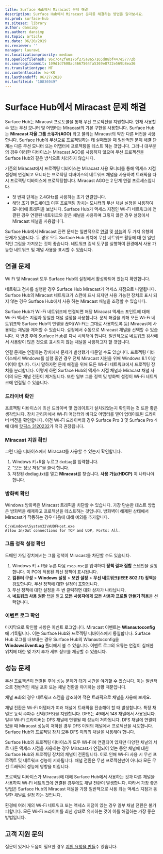```yaml
---
title: Surface Hub에서 Miracast 문제 해결
description: Surface Hub에서 Miracast 문제를 해결하는 방법을 알아보세요.
ms.prod: surface-hub
ms.sitesec: library
author: dansimp
ms.author: dansimp
ms.topic: article
ms.date: 06/20/2019
ms.reviewer: ''
manager: laurawi
ms.localizationpriority: medium
ms.openlocfilehash: 96c7c42fe0176f275a8657165d88bf447e57772b
ms.sourcegitcommit: 109d1d7608ac4667564fa5369e8722e569b8ea36
ms.translationtype: MT
ms.contentlocale: ko-KR
ms.lasthandoff: 06/27/2020
ms.locfileid: "10836949"
---
```

# Surface Hub에서 Miracast 문제 해결

Surface Hub는 Miracast 프로토콜을 통해 무선 프로젝션을 지원합니다. 현재 사용할 수 있는 무선 모니터 및 어댑터는 Miracast의 기본 구현을 사용합니다. Surface Hub는 **Miracast 자율 그룹 소유자(AGO)** 라고 불리는 Miracast의 약간 다른 버전을 사용합니다. Surface Hub에 무선으로 프로젝팅하는 데 실패했을 때 일반적인 문제 해결 단계는 다른 무선 모니터 또는 어댑터에 프로젝팅을 테스트 하는 것입니다. 그러나 대부분의 경우 이러한 디바이스는 Miracast AGO를 사용하지 않으며 무선 프로젝션을 Surface Hub와 같은 방식으로 처리하지 않습니다.

기존의 Miracast에서 프로젝팅 디바이스는 Miracast 사용 모니터를 통해 액세스 지점 설정에 연결되고 모니터는 프로젝팅 디바이스의 네트워크 채널을 사용하여 트래픽을 다시 프로젝팅 디바이스에 프로젝팅합니다. Miracast AGO는 2 단계 연결 프로세스입니다.

- 첫 번째 단계는 2.4GHz를 사용하는 초기 연결입니다. 
- 해당 초기 핸드셰이크 이후 프로젝팅 장치는 모니터의 무선 채널 설정을 사용하여 모니터에 트래픽을 보냅니다. Surface Hub가 액세스 지점인 Wi-Fi 네트워크에 연결된 경우 연결된 네트워크와 같은 채널을 사용하며 그렇지 않은 경우 설정에서 Miracast 채널을 사용합니다.

Surface Hub에서 Miracast 관련 문제는 일반적으로 [연결](#connect-issues) 및 [성능](#performance-issues)의 두 가지 유형의 문제가 있습니다. 두 경우 모두 Surface Hub 위치에 무선 네트워크 활동에 대 한 일반적인 그림을 가져오는 것이 좋습니다. 네트워크 검색 도구를 실행하여 환경에서 사용 가능한 네트워크 및 채널 사용을 표시할 수 있습니다.

## 연결 문제

Wi Fi 및 Miracast 모두 Surface Hub의 설정에서 활성화되어 있는지 확인합니다. 

네트워크 검사를 실행한 경우 Surface Hub Miracast가 액세스 지점으로 나열됩니다. Surface Hub의 Miracast 네트워크가 스캔에 표시 되지만 사용 가능한 장치로 표시 되지 않는 경우 Surface Hub에서 사용 하는 Miracast 채널을 조정할 수 있습니다. 

Surface Hub가 Wi-Fi 네트워크에 연결되면 해당 Miracast 액세스 포인트에 대해 Wi-Fi 액세스 지점과 동일한 채널 설정을 사용합니다. 문제 해결을 위해 모든 Wi-Fi 네트워크와 Surface Hub의 연결을 끊어(Wi-Fi는 그대로 사용하도록 둠) Miracast에 사용되는 채널을 제어할 수 있습니다. 설정에서 수동으로 Miracast 채널을 선택할 수 있습니다. 각 변경 후에 Surface Hub를 다시 시작해야 합니다. 일반적으로 네트워크 검사에서 사용량이 많은 것으로 표시되지 않는 채널을 사용하고자 할 것입니다.

연결 문제는 연결하는 장치에서 문제가 발생했기 때문일 수도 있습니다. 프로젝팅 디바이스에서 Windows를 실행 중인 경우 전체 Miracast 지원을 위해 Windows 8.1 이상이어야 합니다. 다시 말하자면 문제 해결을 위해 모든 Wi-Fi 네트워크에서 프로젝팅 장치를 분리합니다. 이렇게 하면 Surface Hub의 액세스 지점 채널과 Miracast 채널 사이의 모든 채널 전환이 제거됩니다. 또한 일부 그룹 정책 및 방화벽 설정이 Wi-Fi 네트워크에 연결될 수 있습니다.

### 드라이버 확인

프로젝팅 디바이스에 최신 드라이버 및 업데이트가 설치되었는지 확인하는 것 또한 좋은 생각입니다. 장치 관리자에서 Wi-Fi 어댑터와 비디오 어댑터를 열어 업데이트된 드라이버 버전을 확인합니다. 이전 Wi-Fi 드라이버의 경우 Surface Pro 3 및 Surface Pro 4에 대해 [핫픽스 3120232](https://support.microsoft.com/help/3120232/poor-wireless-performance-on-5-ghz-connections-on-surface-pro-3-and-surface-3)가 적극 권장됩니다. 

### Miracast 지원 확인

그런 다음 디바이스에서 Miracast를 사용할 수 있는지 확인합니다. 

1. Windows 키+R을 누르고 `dxdiag`를 입력합니다. 
2. "모든 정보 저장"을 클릭 합니다. 
3. 저장된 dxdiag.txt를 열고 **Miracast**를 찾습니다. **사용 가능(HDCP)** 이 나타나야 합니다. 
    
### 방화벽 확인
    
Windows 방화벽은 Miracast 트래픽을 차단할 수 있습니다. 가장 단순한 테스트 방법은 방화벽을 해제하고 프로젝션을 테스트하는 것입니다. 방화벽이 해제된 상태에서 Miracast가 작동하는 경우 다음에 대해 예외를 추가합니다.

    C:\Windows\System32\WUDFHost.exe
    Allow In/Out connections for TCP and UDP, Ports: All.

### 그룹 정책 설정 확인

도메인 가입 장치에서는 그룹 정책이 Miracast를 차단할 수도 있습니다. 

1. Windows 키 + R을 누른 다음 `rsop.msc`를 입력하여 **정책 결과 집합** 스냅인을 실행합니다. 이 PC에 적용된 최신 정책이 표시됩니다. 
2. **컴퓨터 구성** > **Windows 설정** > **보안 설정** > **무선 네트워크(IEEE 802.11) 정책**을 검토합니다. 무선 정책에 대한 설정이 포함됩니다. 
3. 무선 정책에 대한 설정을 두 번 클릭하면 대화 상자가 나타납니다. 
4. **네트워크 사용 권한** 탭을 열고 **모든 사용자에게 모든 사용자 프로필 만들기 허용**을 선택합니다.

### 이벤트 로그 확인

마지막으로 확인할 사항은 이벤트 로그입니다. Miracast 이벤트는 **Wlanautoconfig**에 기록됩니다. 이는 Surface Hub와 프로젝팅 디바이스에서 동일합니다. Surface Hub 로그를 내보내는 경우 Surface Hub의 Wlanautoconfig을 **WindowsEventLog** 폴더에서 볼 수 있습니다. 이벤트 로그의 오류는 연결이 실패한 위치에 대한 몇 가지 추가 세부 정보를 제공할 수 있습니다.

## 성능 문제

무선 프로젝션이 연결된 후에 성능 문제가 대기 시간을 야기할 수 있습니다. 이는 일반적으로 전반적인 채널 포화 또는 채널 전환을 야기하는 상황 때문입니다. 

채널 포화의 경우 네트워크 스캔을 참조하여 적은 트래픽으로 채널을 사용해 보세요.

채널 전환은 Wi-Fi 어댑터가 여러 채널에 트래픽을 전송해야 할 때 발생합니다. 특정 채널은 동적 주파수 선택(DFS)을 지원합니다. DFS는 49에서 148 채널에서 사용됩니다. 일부 Wi-Fi 드라이버는 DFS 채널에 연결될 때 성능이 저하됩니다. DFS 채널에 연결되었을 때 Miracast 성능이 저하된 경우 DFS 이외의 채널에서 프로젝션을 시도합니다. Surface Hub와 프로젝팅 장치 모두 DFS 이외의 채널을 사용해야 합니다.

Surface Hub와 프로젝팅 디바이스가 모두 Wi-Fi에 연결되어 있지만 다양한 채널의 서로 다른 액세스 지점을 사용하는 경우 Miracast가 연결되어 있는 동안 채널에 대한 Surface Hub와 프로젝팅 장치의 채널이 전환됩니다. 이로 인해 Wi-Fi 사용 시 무선 프로젝트 및 네트워크 성능이 저하됩니다. 채널 전환은 무선 프로젝션만이 아니라 모든 무선 트래픽의 성능에 영향을 미칩니다. 

프로젝팅 디바이스가 Miracast에 대해 Surface Hub에서 사용하는 것과 다른 채널을 사용하여 Wi-Fi 네트워크에 연결된 경우에도 채널 전환이 발생합니다. 따라서 가장 좋은 방법은 Surface Hub의 Miracast 채널을 가장 일반적으로 사용 되는 액세스 지점과 동일한 채널로 설정 하는 것입니다. 

환경에 여러 개의 Wi-Fi 네트워크 또는 액세스 지점이 있는 경우 일부 채널 전환은 불가피합니다. 모든 Wi-Fi 드라이버를 최신 상태로 유지하는 것이 이를 해결하는 가장 좋은 방법입니다.

## 고객 지원 문의

질문이 있거나 도움이 필요한 경우 [지원 요청을 만들](https://support.microsoft.com/supportforbusiness/productselection)수 있습니다.
